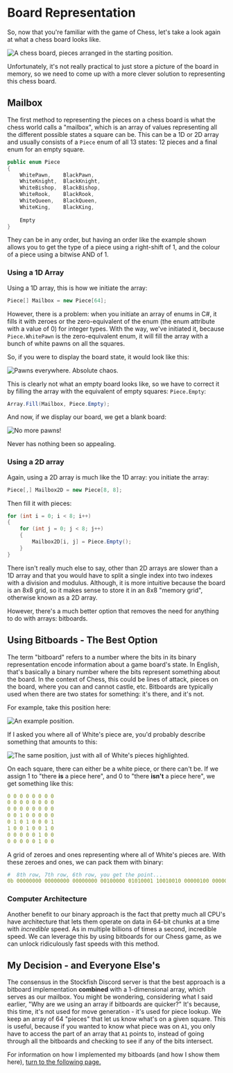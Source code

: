 # Board Representation

So, now that you're familiar with the game of Chess, let's take a look again at what a chess board looks like.

![A chess board, pieces arranged in the starting position.](img/starting-board.png)

Unfortunately, it's not really practical to just store a picture of the board in memory, so we need to come up with a more clever solution to representing this chess board.

## Mailbox

The first method to representing the pieces on a chess board is what the chess world calls a "mailbox", which is an array of values representing all the different possible states a square can be. This can be a 1D or 2D array and usually consists of a `Piece` enum of all 13 states: 12 pieces and a final enum for an empty square.

```cs
public enum Piece
{
    WhitePawn,    BlackPawn,
    WhiteKnight,  BlackKnight,
    WhiteBishop,  BlackBishop,
    WhiteRook,    BlackRook,
    WhiteQueen,   BlackQueen,
    WhiteKing,    BlackKing,
    
    Empty
}
```

They can be in any order, but having an order like the example shown allows you to get the type of a piece using a right-shift of 1, and the colour of a piece using a bitwise AND of 1.

### Using a 1D Array

Using a 1D array, this is how we initiate the array:
```cs
Piece[] Mailbox = new Piece[64];
```

However, there is a problem: when you initiate an array of enums in C#, it fills it with zeroes or the zero-equivalent of the enum (the enum attribute with a value of 0) for integer types. With the way, we've initiated it, because `Piece.WhitePawn` is the zero-equivalent enum, it will fill the array with a bunch of white pawns on all the squares.

So, if you were to display the board state, it would look like this:

![Pawns everywhere. Absolute chaos.](img/white-pawns-everywhere.png)

This is clearly not what an empty board looks like, so we have to correct it by filling the array with the equivalent of empty squares: `Piece.Empty`:

```cs
Array.Fill(Mailbox, Piece.Empty);
```

And now, if we display our board, we get a blank board:

![No more pawns!](img/empty-board.png)

Never has nothing been so appealing.

### Using a 2D array

Again, using a 2D array is much like the 1D array: you initiate the array:

```cs
Piece[,] Mailbox2D = new Piece[8, 8];
```

Then fill it with pieces:
```cs
for (int i = 0; i < 8; i++)
{
    for (int j = 0; j < 8; j++)
    {
        Mailbox2D[i, j] = Piece.Empty();
    }
}
```

There isn't really much else to say, other than 2D arrays are slower than a 1D array and that you would have to split a single index into two indexes with a division and modulus. Although, it is more intuitive because the board is an 8x8 grid, so it makes sense to store it in an 8x8 "memory grid", otherwise known as a 2D array.

However, there's a much better option that removes the need for anything to do with arrays: bitboards.

## Using Bitboards - The Best Option

The term "bitboard" refers to a number where the bits in its binary representation encode information about a game board's state. In English, that's basically a binary number where the bits represent something about the board. In the context of Chess, this could be lines of attack, pieces on the board, where you can and cannot castle, etc. Bitboards are typically used when there are two states for something: it's there, and it's not.

For example, take this position here:

![An example position.](img/example-position.png)

If I asked you where all of White's piece are, you'd probably describe something that amounts to this:

![The same position, just with all of White's pieces highlighted.](img/example-position-white-pieces-labelled.png)

On each square, there can either be a white piece, or there can't be. If we assign 1 to "there **is** a piece here", and 0 to "there **isn't** a piece here", we get something like this:

```yml
0 0 0 0 0 0 0 0
0 0 0 0 0 0 0 0
0 0 0 0 0 0 0 0
0 0 1 0 0 0 0 0
0 1 0 1 0 0 0 1
1 0 0 1 0 0 1 0
0 0 0 0 0 1 0 0
0 0 0 0 0 1 0 0
```

A grid of zeroes and ones representing where all of White's pieces are. With these zeroes and ones, we can pack them with binary:

```yml
#  8th row, 7th row, 6th row, you get the point...
0b 00000000 00000000 00000000 00100000 01010001 10010010 00000100 00000100
```

### Computer Architecture

Another benefit to our binary approach is the fact that pretty much all CPU's have architecture that lets them operate on data in 64-bit chunks at a time with _incredible_ speed. As in multiple billions of times a second, incredible speed. We can leverage this by using bitboards for our Chess game, as we can unlock ridiculously fast speeds with this method.

## My Decision - and Everyone Else's

The consensus in the Stockfish Discord server is that the best approach is a bitboard implementation **combined** with a 1-dimensional array, which serves as our mailbox. You might be wondering, considering what I said earlier, "Why are we using an array if bitboards are quicker?" It's because, this time, it's not used for move generation - it's used for piece lookup. We keep an array of 64 "pieces" that let us know what's on a given square. This is useful, because if you wanted to know what piece was on `A1`, you only have to access the part of an array that `A1` points to, instead of going through all the bitboards and checking to see if any of the bits intersect.

For information on how I implemented my bitboards (and how I show them here), [turn to the following page.](./Bitboard_Representation.md)